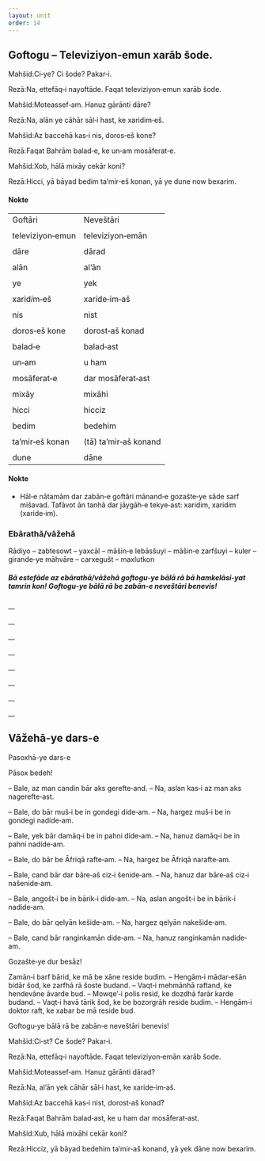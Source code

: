 ```yaml
---
layout: unit
order: 14 
---
```




## Goftogu – Televiziyon‐emun xarāb šode.

Mahšid:Ci‐ye? Ci šode? Pakar‐i.

Rezā:Na, ettefāq‐i nayoftāde. Faqat televiziyon‐emun xarāb šode.

Mahšid:Moteassef‐am. Hanuz gārānti dāre?

Rezā:Na, alān ye cāhār sāl‐i hast, ke xaridim‐eš.

Mahšid:Az baccehā kas‐i nis, doros‐eš kone?

Rezā:Faqat Bahrām balad‐e, ke un‐am mosāferat‐e.

Mahšid:Xob, hālā mixāy cekār koni?

Rezā:Hicci, yā bāyad bedim ta’mir‐eš konan, yā ye dune now bexarim.

#### Nokte

|                  |                       |
|----------------|--------------------- |
| Goftāri          | Neveštāri             |
|                  |                       |
| televiziyon‐emun | televiziyon‐emān      |
|                  |                       |
| dāre             | dārad                 |
|                  |                       |
| alān             | al’ān                 |
|                  |                       |
| ye               | yek                   |
|                  |                       |
| xarid*i*m‐eš     | xaride‐im‐aš          |
|                  |                       |
| nis              | nist                  |
|                  |                       |
| doros‐eš kone    | dorost‐aš konad       |
|                  |                       |
| balad‐e          | balad‐ast             |
|                  |                       |
| un‐am            | u ham                 |
|                  |                       |
| mosāferat‐e      | dar mosāferat‐ast     |
|                  |                       |
| mixāy            | mixāhi                |
|                  |                       |
| hicci            | hicciz                |
|                  |                       |
| bedim            | bedehim               |
|                  |                       |
| ta’mir‐eš konan  | (tā) ta’mir‐aš konand |
|                  |                       |
| dune             | dāne                  |

#### Nokte

  - Hāl‐e nātamām dar zabān‐e goftāri mānand‐e gozašte‐ye sāde sarf     mišavad. Tafāvot ān tanhā dar jāygāh‐e tekye‐ast: xar*i*dim,     xarid*i*m (xaride‐im).

### Ebārathā/vāžehā

Rādiyo – zabtesowt – yaxcāl – māšin‐e lebāsšuyi – māšin‐e zarfšuyi – kuler – girande‐ye māhvāre – carxegušt – maxlutkon

##### Bā estefāde az ebārathā/vāžehā goftogu‐ye bālā rā bā hamkelāsi‐yat tamrin kon! Goftogu‐ye bālā rā be zabān‐e neveštāri benevis!

\_\_

\_\_

\_\_

\_\_

\_\_

\_\_

\_\_

\_\_

## Vāžehā-ye dars-e 

Pasoxhā-ye dars-e 

Pāsox bedeh!

– Bale, az man candin bār aks gerefte‐and. – Na, aslan kas‐i az man aks nagerefte‐ast.

– Bale, do bār muš‐i be in gondegi dide‐am. – Na, hargez muš‐i be in gondegi nadide‐am.

– Bale, yek bār damāq‐i be in pahni dide‐am. – Na, hanuz damāq‐i be in pahni nadide‐am.

– Bale, do bār be Āfriqā rafte‐am. – Na, hargez be Āfriqā narafte‐am.

– Bale, cand bār dar bāre‐aš ciz‐i šenide‐am. – Na, hanuz dar bāre‐aš ciz‐i našenide‐am.

– Bale, angošt‐i be in bārik‐i dide‐am. – Na, aslan angošt‐i be in bārik‐i nadide‐am.

– Bale, do bār qelyān kešide‐am. – Na, hargez qelyān nakešide‐am.

– Bale, cand bār ranginkamān dide‐am. – Na, hanuz ranginkamān nadide‐am.

Gozašte‐ye dur besāz!

Zamān‐i barf bārid, ke mā be xāne reside budim. – Hengām‐i mādar‐ešān bidār šod, ke zarfhā rā šoste budand. – Vaqt‐i mehmānhā raftand, ke hendevāne āvarde bud. – Mowqe’‐i polis resid, ke dozdhā farār karde budand. – Vaqt‐i havā tārik šod, ke be bozorgrāh reside budim. – Hengām‐i doktor raft, ke xabar be mā reside bud.

Goftogu‐ye bālā rā be zabān‐e neveštāri benevis!

Mahšid:Ci‐st? Ce šode? Pakar‐i.

Rezā:Na, ettefāq‐i nayoftāde. Faqat televiziyon‐emān xarāb šode.

Mahšid:Moteassef‐am. Hanuz gārānti dārad?

Rezā:Na, al’ān yek cāhār sāl‐i hast, ke xaride‐im‐aš.

Mahšid:Az baccehā kas‐i nist, dorost‐aš konad?

Rezā:Faqat Bahrām balad‐ast, ke u ham dar mosāferat‐ast.

Mahšid:Xub, hālā mixāhi cekār koni?

Rezā:Hicciz, yā bāyad bedehim ta’mir‐aš konand, yā yek dāne now bexarim.

